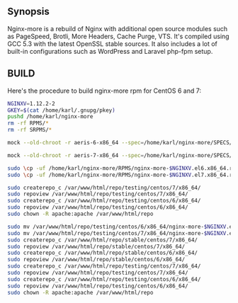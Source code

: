 ## Synopsis

Nginx-more is a rebuild of Nginx with additional open source modules such as PageSpeed, Brotli, More Headers, Cache Purge, VTS. It's compiled using GCC 5.3 with the latest OpenSSL stable sources. It also includes a lot of built-in configurations such as WordPress and Laravel php-fpm setup.

## BUILD

Here's the procedure to build nginx-more rpm for CentOS 6 and 7:

```bash
NGINXV=1.12.2-2
GKEY=$(cat /home/karl/.gnupg/pkey)
pushd /home/karl/nginx-more
rm -rf RPMS/*
rm -rf SRPMS/*

mock --old-chroot -r aeris-6-x86_64 --spec=/home/karl/nginx-more/SPECS/nginx-more.spec --sources=SOURCES --resultdir=SRPMS --buildsrpm && mock --old-chroot --clean -D 'dist .el6' -r aeris-6-x86_64 --resultdir=RPMS --rebuild SRPMS/nginx-more-$NGINXV.el6.src.rpm && echo $GKEY && rpm --addsign RPMS/nginx-more-$NGINXV.el6.x86_64.rpm

mock --old-chroot -r aeris-7-x86_64 --spec=/home/karl/nginx-more/SPECS/nginx-more.spec --sources=SOURCES --resultdir=SRPMS --buildsrpm && mv SRPMS/nginx-more-$NGINXV.el7.centos.src.rpm SRPMS/nginx-more-$NGINXV.el7.src.rpm && mock --old-chroot --clean -D 'dist .el7' -r aeris-7-x86_64 --resultdir=RPMS --rebuild SRPMS/nginx-more-$NGINXV.el7.src.rpm && echo $GKEY && rpm --addsign RPMS/nginx-more-$NGINXV.el7.x86_64.rpm

sudo \cp -uf /home/karl/nginx-more/RPMS/nginx-more-$NGINXV.el6.x86_64.rpm /var/www/html/repo/testing/centos/6/x86_64/
sudo \cp -uf /home/karl/nginx-more/RPMS/nginx-more-$NGINXV.el7.x86_64.rpm /var/www/html/repo/testing/centos/7/x86_64/

sudo createrepo_c /var/www/html/repo/testing/centos/7/x86_64/
sudo repoview /var/www/html/repo/testing/centos/7/x86_64/
sudo createrepo_c /var/www/html/repo/testing/centos/6/x86_64/
sudo repoview /var/www/html/repo/testing/centos/6/x86_64/
sudo chown -R apache:apache /var/www/html/repo

sudo mv /var/www/html/repo/testing/centos/6/x86_64/nginx-more-$NGINXV.el6.x86_64.rpm /var/www/html/repo/stable/centos/6/x86_64/
sudo mv /var/www/html/repo/testing/centos/7/x86_64/nginx-more-$NGINXV.el7.x86_64.rpm /var/www/html/repo/stable/centos/7/x86_64/
sudo createrepo_c /var/www/html/repo/stable/centos/7/x86_64/
sudo repoview /var/www/html/repo/stable/centos/7/x86_64/
sudo createrepo_c /var/www/html/repo/stable/centos/6/x86_64/
sudo repoview /var/www/html/repo/stable/centos/6/x86_64/
sudo createrepo_c /var/www/html/repo/testing/centos/7/x86_64/
sudo repoview /var/www/html/repo/testing/centos/7/x86_64/
sudo createrepo_c /var/www/html/repo/testing/centos/6/x86_64/
sudo repoview /var/www/html/repo/testing/centos/6/x86_64/
sudo chown -R apache:apache /var/www/html/repo
```
